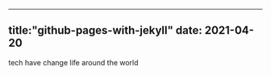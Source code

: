  ---
 title:"github-pages-with-jekyll"
 date: 2021-04-20
 ---
 
 tech have change life around the  world
